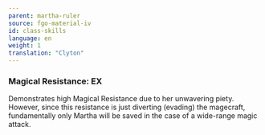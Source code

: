 ```yaml
---
parent: martha-ruler
source: fgo-material-iv
id: class-skills
language: en
weight: 1
translation: "Clyton"
---
```


### Magical Resistance: EX

Demonstrates high Magical Resistance due to her unwavering piety. However, since this resistance is just diverting (evading) the magecraft, fundamentally only Martha will be saved in the case of a wide-range magic attack.
